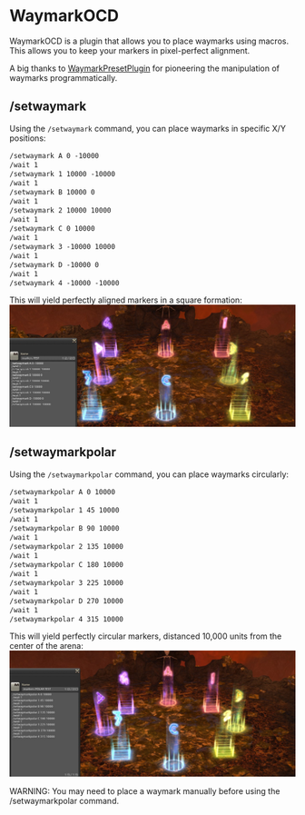 # WaymarkOCD

WaymarkOCD is a plugin that allows you to place waymarks using macros. This allows you to keep your markers in pixel-perfect alignment. 

A big thanks to [WaymarkPresetPlugin](https://github.com/PunishedPineapple/WaymarkPresetPlugin) for pioneering the manipulation of waymarks programmatically. 

## /setwaymark
Using the `/setwaymark` command, you can place waymarks in specific X/Y positions:
```
/setwaymark A 0 -10000
/wait 1
/setwaymark 1 10000 -10000
/wait 1
/setwaymark B 10000 0
/wait 1
/setwaymark 2 10000 10000
/wait 1
/setwaymark C 0 10000
/wait 1
/setwaymark 3 -10000 10000
/wait 1
/setwaymark D -10000 0
/wait 1
/setwaymark 4 -10000 -10000
```

This will yield perfectly aligned markers in a square formation:
![SquareWaymarks](Square_Waymarks.png)


## /setwaymarkpolar
Using the `/setwaymarkpolar` command, you can place waymarks circularly:
```
/setwaymarkpolar A 0 10000
/wait 1
/setwaymarkpolar 1 45 10000
/wait 1
/setwaymarkpolar B 90 10000
/wait 1
/setwaymarkpolar 2 135 10000
/wait 1
/setwaymarkpolar C 180 10000
/wait 1
/setwaymarkpolar 3 225 10000
/wait 1
/setwaymarkpolar D 270 10000
/wait 1
/setwaymarkpolar 4 315 10000
```

This will yield perfectly circular markers, distanced 10,000 units from the center of the arena:
![CircularWaymarks](Circular_Waymarks.png)


WARNING: You may need to place a waymark manually before using the /setwaymarkpolar command. 
